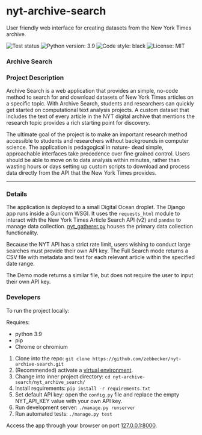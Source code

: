 # nyt-archive-search
User friendly web interface for creating datasets from the New York Times archive. 

![Test status](https://github.com/zebbecker/nyt-archive-search/workflows/Django%20CI/badge.svg)
![Python version: 3.9](https://img.shields.io/badge/python-3.9-blue)
![Code style: black](https://img.shields.io/badge/code%20style-black-black)
![License: MIT](https://img.shields.io/badge/license-MIT-brightgreen)

### Archive Search 

### Project Description

Archive Search is a web application that provides an simple, no-code method to search for and download datasets of New York Times articles on a specific topic. With Archive Search, students and researchers can quickly get started on computational text analysis projects. A custom dataset that includes the text of every article in the NYT digital archive that mentions the research topic provides a rich starting point for discovery. 

The ultimate goal of the project is to make an important research method accessible to students and researchers without backgrounds in computer science. The application is pedagogical in nature- dead simple, approachable interfaces take precedence over fine grained control. Users should be able to move on to data analysis within minutes, rather than wasting hours or days setting up custom scripts to download and process data directly from the API that the New York Times provides. 

-----

### Details 

The application is deployed to a small Digital Ocean droplet. The Django app runs inside a Gunicorn WSGI. It uses the ```requests_html``` module to interact with the New York Times Article Search API (v2) and ```pandas``` to manage data collection. [nyt_gatherer.py](https://github.com/zebbecker/nyt-archive-search/blob/main/nyt_archive_search/gatherer/nyt_gatherer.py) houses the primary data collection functionality. 

Because the NYT API has a strict rate limit, users wishing to conduct large searches must provide their own API key. The Full Search mode returns a CSV file with metadata and text for each relevant article within the specified date range. 

The Demo mode returns a similar file, but does not require the user to input their own API key. 

### Developers

To run the project locally: 

  Requires: 
   - python 3.9 
   - pip
   - Chrome or chromium
    
1. Clone into the repo: 
```git clone https://github.com/zebbecker/nyt-archive-search.git```
2. (Recommended) activate a [virtual environment](https://docs.python-guide.org/dev/virtualenvs/).
3. Change into inner project directory: ```cd nyt-archive-search/nyt_archive_search/```
4. Install requirements: 
```pip install -r requirements.txt```
5. Set default API key: open the ```config.py``` file and replace the empty NYT_API_KEY value with your own API key. 
6. Run development server: ```./manage.py runserver```
7. Run automated tests: ```./manage.py test```

Access the app through your browser on port [127.0.0.1:8000](http://127.0.0.1:8000/). 

